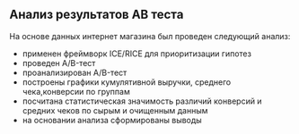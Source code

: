 ## Анализ результатов АВ теста

На основе данных интернет магазина был проведен следующий анализ:
- применен фреймворк ICE/RICE для приоритизации гипотез
- проведен A/B-тест
- проанализирован A/B-тест
- построены графики кумулятивной выручки, среднего чека,конверсии по группам
- посчитана статистическая значимость различий конверсий и средних чеков по сырым и очищенным данным
- на основании анализа сформированы выводы
